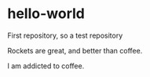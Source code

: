 # hello-world
First repository, so a test repository


Rockets are great, and better than coffee.

I am addicted to coffee.
